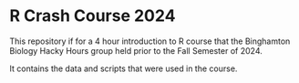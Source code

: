 # R Crash Course 2024

This repository if for a 4 hour introduction to R course that the Binghamton Biology Hacky Hours group
held prior to the Fall Semester of 2024.  

It contains the data and scripts that were used in the course.